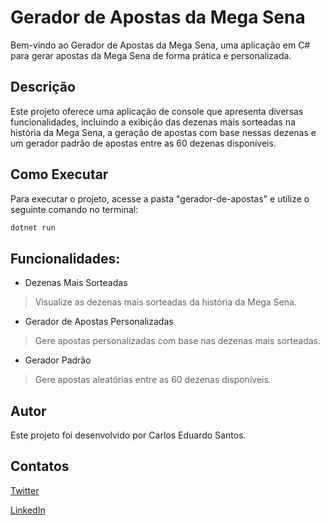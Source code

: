 # Gerador de Apostas da Mega Sena

Bem-vindo ao Gerador de Apostas da Mega Sena, uma aplicação em C# para gerar apostas da Mega Sena de forma prática e personalizada.

## Descrição
Este projeto oferece uma aplicação de console que apresenta diversas funcionalidades, incluindo a exibição das dezenas mais sorteadas na história da Mega Sena, a geração de apostas com base nessas dezenas e um gerador padrão de apostas entre as 60 dezenas disponíveis.

## Como Executar
Para executar o projeto, acesse a pasta "gerador-de-apostas" e utilize o seguinte comando no terminal:

```bash
dotnet run
```

## Funcionalidades:

- Dezenas Mais Sorteadas
> Visualize as dezenas mais sorteadas da história da Mega Sena.

- Gerador de Apostas Personalizadas
> Gere apostas personalizadas com base nas dezenas mais sorteadas.

- Gerador Padrão
> Gere apostas aleatórias entre as 60 dezenas disponíveis.

## Autor
Este projeto foi desenvolvido por Carlos Eduardo Santos.

## Contatos
[Twitter](https://twitter.com/lobotelho22)

[LinkedIn](https://www.linkedin.com/in/eduardosantos0418/)
